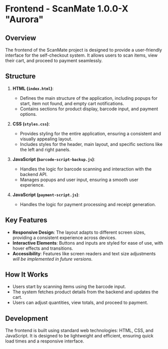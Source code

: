 # Frontend - ScanMate 1.0.0-X "Aurora"

## Overview

The frontend of the ScanMate project is designed to provide a user-friendly interface for the self-checkout system. It allows users to scan items, view their cart, and proceed to payment seamlessly.

## Structure

1. **HTML (`index.html`)**:
   - Defines the main structure of the application, including popups for start, item not found, and empty cart notifications.
   - Contains sections for product display, barcode input, and payment options.


2. **CSS (`styles.css`)**:
   - Provides styling for the entire application, ensuring a consistent and visually appealing layout.
   - Includes styles for the header, main layout, and specific sections like the left and right panels.


3. **JavaScript (`barcode-script-backup.js`)**:
   - Handles the logic for barcode scanning and interaction with the backend API.
   - Manages popups and user input, ensuring a smooth user experience.


4. **JavaScript (`payment-script.js`)**:
   - Handles the logic for payment processing and receipt generation.
  

## Key Features

- **Responsive Design**: The layout adapts to different screen sizes, providing a consistent experience across devices.
- **Interactive Elements**: Buttons and inputs are styled for ease of use, with hover effects and transitions.
- **Accessibility**: Features like screen readers and text size adjustments *will be implemented in future versions*.

## How It Works

- Users start by scanning items using the barcode input.
- The system fetches product details from the backend and updates the cart.
- Users can adjust quantities, view totals, and proceed to payment.

## Development

The frontend is built using standard web technologies: HTML, CSS, and JavaScript. It is designed to be lightweight and efficient, ensuring quick load times and a responsive interface.
